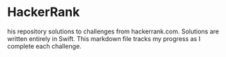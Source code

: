 # HackerRank
his repository solutions to challenges from hackerrank.com. Solutions are written entirely in Swift. This markdown file tracks my progress as I complete each challenge.
